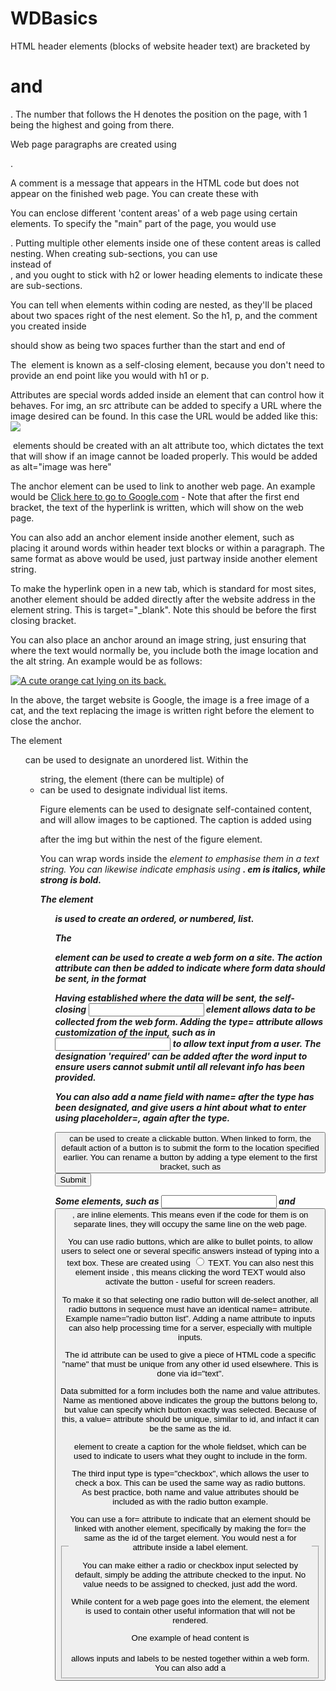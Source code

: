 # WDBasics

HTML header elements (blocks of website header text) are bracketed by <h1> and </h1>. The number that follows the H denotes the position on the page, with 1 being the highest and going from there.

Web page paragraphs are created using <p></p>.

A comment is a message that appears in the HTML code but does not appear on the finished web page. You can create these with <!-- and end them with -->

You can enclose different 'content areas' of a web page using certain elements. To specify the "main" part of the page, you would use <main> </main>. Putting multiple other elements inside one of these content areas is called nesting. When creating sub-sections, you can use <section> instead of <main>, and you ought to stick with h2 or lower heading elements to indicate these are sub-sections.

You can tell when elements within coding are nested, as they'll be placed about two spaces right of the nest element. So the h1, p, and the comment you created inside <main></main> should show as being two spaces further than the start and end of <main>

The <img> element is known as a self-closing element, because you don't need to provide an end point like you would with h1 or p.

Attributes are special words added inside an element that can control how it behaves. For img, an src attribute can be added to specify a URL where the image desired can be found. In this case the URL would be added like this: <img src="https://www.example.com/the-image.jpg">

<img> elements should be created with an alt attribute too, which dictates the text that will show if an image cannot be loaded properly. This would be added as alt="image was here"

The anchor element <a> can be used to link to another web page. An example would be <a href='https://google.com'>Click here to go to Google.com</a>  - Note that after the first end bracket, the text of the hyperlink is written, which will show on the web page.

You can also add an anchor element inside another element, such as placing it around words within header text blocks or within a paragraph. The same format as above would be used, just partway inside another element string.

To make the hyperlink open in a new tab, which is standard for most sites, another element should be added directly after the website address in the <a> element string. This is target="_blank". Note this should be before the first closing bracket.

You can also place an anchor around an image string, just ensuring that where the text would normally be, you include both the image location and the alt string. An example would be as follows: 

<a target="_blank" href="https://google.com"><img src="https://cdn.freecodecamp.org/curriculum/cat-photo-app/relaxing-cat.jpg" alt="A cute orange cat lying on its back."></a>

In the above, the target website is Google, the image is a free image of a cat, and the text replacing the image is written right before the </a> element to close the anchor.

The element <ul> can be used to designate an unordered list. Within the <ul> string, the element (there can be multiple) of <li> can be used to designate individual list items.

Figure elements can be used to designate self-contained content, and will allow images to be captioned. The caption is added using <figcaption> after the img but within the nest of the figure element.

You can wrap words inside the <em> element to emphasise them in a text string. You can likewise indicate emphasis using <strong>. em is italics, while strong is bold.

The element <ol> is used to create an ordered, or numbered, list.

The <form> element can be used to create a web form on a site. The action attribute can then be added to indicate where form data should be sent, in the format <form action="WEBSITE"></form>

Having established where the data will be sent, the self-closing <input> element allows data to be collected from the web form. Adding the type= attribute allows customization of the input, such as in <input type="text"> to allow text input from a user. The designation 'required' can be added after the word input to ensure users cannot submit until all relevant info has been provided.

You can also add a name field with name= after the type has been designated, and give users a hint about what to enter using placeholder=, again after the type.

<button> can be used to create a clickable button. When linked to form, the default action of a button is to submit the form to the location specified earlier. You can rename a button by adding a type element to the first bracket, such as <button type="Button Name"> Submit</button>

Some elements, such as <input> and <button>, are inline elements. This means even if the code for them is on separate lines, they will occupy the same line on the web page.

You can use radio buttons, which are alike to bullet points, to allow users to select one or several specific answers instead of typing into a text box. These are created using <input type="radio"> TEXT. You can also nest this element inside <label></label>, this means clicking the word TEXT would also activate the button - useful for screen readers.

To make it so that selecting one radio button will de-select another, all radio buttons in sequence must have an identical name= attribute. Example name="radio button list". Adding a name attribute to inputs can also help processing time for a server, especially with multiple inputs.

The id attribute can be used to give a piece of HTML code a specific "name" that must be unique from any other id used elsewhere. This is done via id="text". 

Data submitted for a form includes both the name and value attributes. Name as mentioned above indicates the group the buttons belong to, but value can specify which button exactly was selected. Because of this, a value= attribute should be unique, similar to id, and infact it can be the same as the id. 

<fieldset> allows inputs and labels to be nested together within a web form. You can also add a <legend> element to create a caption for the whole fieldset, which can be used to indicate to users what they ought to include in the form.

The third input type is type="checkbox", which allows the user to check a box. This can be used the same way as radio buttons. As best practice, both name and value attributes should be included as with the radio button example.

You can use a for= attribute to indicate that an element should be linked with another element, specifically by making the for= the same as the id of the target element. You would nest a for attribute inside a label element.

You can make either a radio or checkbox input selected by default, simply be adding the attribute checked to the input. No value needs to be assigned to checked, just add the word.

While content for a web page goes into the <body> element, the <head> element is used to contain other useful information that will not be rendered.

One example of head content is <title>, which determines what browsers will show in the title bar or tab for the web page.

All elements we have discussed will be encompassed by an html element, which acts as the nest for all the information on a page. You can add a lang element to this element to specify the language of the page (e.g. - en for English). On the line just prior to html, all pages should also hold the special string <!DOCTYPE html>. The self-closing <meta charset="UTF-8"> can also be added to the head, to allow browser to parse the page into multiple languages.
